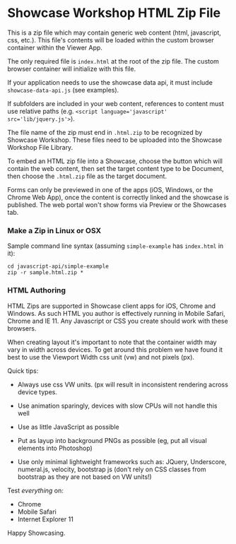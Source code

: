 

Showcase Workshop HTML Zip File
======================================

This is a zip file which may contain generic web content (html, javascript, css, etc.). This file's contents
will be loaded within the custom browser container within the Viewer App.

The only required file is `index.html` at the root of the zip file. The custom browser container will
initialize with this file.

If your application needs to use the showcase data api, it must include `showcase-data-api.js` (see examples).

If subfolders are included in your web content, references to content must use relative
paths (e.g. `<script language='javascript' src='lib/jquery.js'>`).

The file name of the zip must end in `.html.zip` to be recognized by Showcase Workshop. These files need to be
uploaded into the Showcase Workshop File Library.

To embed an HTML zip file into a Showcase, choose the button which will contain the web content, then set
the target content type to be Document, then choose the `.html.zip` file as the target document.

Forms can only be previewed in one of the apps (iOS, Windows, or the Chrome Web App), once the content is correctly
linked and the showcase is published. The web portal won't show forms via Preview or the Showcases tab.


### Make a Zip in Linux or OSX

Sample command line syntax (assuming `simple-example` has `index.html` in it):

    cd javascript-api/simple-example
    zip -r sample.html.zip *



### HTML Authoring

HTML Zips are supported in Showcase client apps for iOS, Chrome and Windows.  As such HTML you author is 
effectively running in Mobile Safari, Chrome and IE 11.  Any Javascript or CSS you create should work with these
browsers.

When creating layout it's important to note that the container width may vary in width across devices. To get 
around this problem we have found it best to use the Viewport Width css unit (vw) and not pixels (px). 

Quick tips:

  - Always use css VW units.  (px will result in inconsistent rendering across device types.
  - Use animation sparingly, devices with slow CPUs will not handle this well
  - Use as little JavaScript as possible 
  - Put as layup into background PNGs as possible (eg, put all visual elements into Photoshop)

  - Use only minimal lightweight frameworks such as: JQuery, Underscore, numeral.js, velocity, 
  bootstrap js (don't rely on CSS classes from bootstrap as they are not based on VW units!)

Test *everything* on: 

  - Chrome
  - Mobile Safari
  - Internet Explorer 11




Happy Showcasing.
